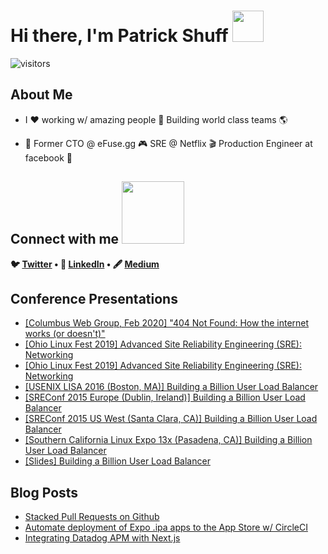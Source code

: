 <h1> Hi there, I'm Patrick Shuff <img src = "https://raw.githubusercontent.com/MartinHeinz/MartinHeinz/master/wave.gif" width = 50px> </h1>
<p align='center'>

![visitors](https://visitor-badge.glitch.me/badge?page_id=patrickshuff.patrickshuff)

<h2> About Me </h2>

- I ❤️  working w/ amazing people 🤩 Building world class teams 🌎

- 🚀 Former CTO @ eFuse.gg 🎮 SRE @ Netflix 🎬 Production Engineer at facebook 🐍

<h2> Connect with me <img src='https://raw.githubusercontent.com/ShahriarShafin/ShahriarShafin/main/Assets/handshake.gif' width="100px"> </h2>
<p align="center">
<strong>

🐦 [Twitter](http://www.twitter.com/patrickshuff) • 💼 [LinkedIn](https://www.linkedin.com/in/patrickshuff/) • 🖋️ [Medium](https://medium.com/@patrickshuff)

</strong>
</p>

<h2> Conference Presentations </h2>

<!-- PRESENTATION-LIST:START -->
- [[Columbus Web Group, Feb 2020] "404 Not Found: How the internet works (or doesn't)"](https://www.youtube.com/watch?v=LspuO1XDX0s)
- [[Ohio Linux Fest 2019] Advanced Site Reliability Engineering (SRE): Networking](https://www.youtube.com/watch?v=XyzvNSSwkkY)
- [[Ohio Linux Fest 2019] Advanced Site Reliability Engineering (SRE): Networking](https://www.youtube.com/watch?v=XyzvNSSwkkY)
- [[USENIX LISA 2016 (Boston, MA)] Building a Billion User Load Balancer](https://www.youtube.com/watch?v=bxhYNfFeVF4) 
- [[SREConf 2015 Europe (Dublin, Ireland)] Building a Billion User Load Balancer](https://www.youtube.com/watch?v=dKsOvc73gQk) 
- [[SREConf 2015 US West (Santa Clara, CA)] Building a Billion User Load Balancer]() 
- [[Southern California Linux Expo 13x (Pasadena, CA)] Building a Billion User Load Balancer](https://www.youtube.com/watch?v=MKgJeqF1DHw)
- [[Slides] Building a Billion User Load Balancer](https://www.linkedin.com/in/patrickshuff/detail/overlay-view/urn:li:fsd_profileTreasuryMedia:(ACoAAAGqqjQBN_PID3VttLflDUX3wAm6sUHNV5w,51167011)/)

<!-- PRESENTATION-LIST:END -->

<h2> Blog Posts </h2>

<!-- BLOG-POST-LIST:START -->
- [Stacked Pull Requests on Github](https://medium.com/efuse-engineering/stacked-pull-requests-on-github-663c91bfa135)
- [Automate deployment of Expo .ipa apps to the App Store w/ CircleCI](https://medium.com/@patrickshuff/automate-deployment-of-expo-ipa-apps-to-the-app-store-w-circleci-f7f4949e4876?source=user_profile---------1-------------------------------)
- [Integrating Datadog APM with Next.js](https://medium.com/@patrickshuff/using-datadog-apm-with-next-js-c38763e94db7?source=user_profile---------0-------------------------------)
<!-- BLOG-POST-LIST:END -->

